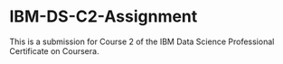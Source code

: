 # IBM-DS-C2-Assignment
This is a submission for Course 2 of the IBM Data Science Professional Certificate on Coursera.
